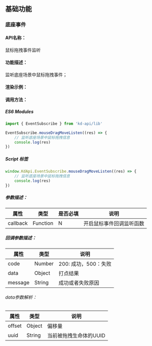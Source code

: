 <!--
 * @Author: 关广强 ggq@jsszkd.com
 * @Date: 2022-05-07 13:57:11
 * @LastEditors: 关广强 ggq@jsszkd.com
 * @LastEditTime: 2022-05-07 13:59:05
 * @FilePath: \KD-API-DOCS\public\md\api\鼠标拖拽事件.md
 * @Description: 这是默认设置,请设置`customMade`, 打开koroFileHeader查看配置 进行设置: https://github.com/OBKoro1/koro1FileHeader/wiki/%E9%85%8D%E7%BD%AE
-->
## 基础功能
### 底座事件

#### API名称：
鼠标拖拽事件监听

#### 功能描述：
监听底座场景中鼠标拖拽事件；

#### 渲染示例：

#### 调用方法：

##### ES6 Modules
``` javascript
import { EventSubscribe } from 'kd-api/lib'

EventSubscribe.mouseDragMoveListen((res) => {
    // 监听底座场景中鼠标拖拽信息
    console.log(res)
})
```

##### Script 标签
``` javascript
window.KdApi.EventSubscribe.mouseDragMoveListen((res) => {
    // 监听底座场景中鼠标拖拽信息
    console.log(res)
})
```

##### 参数描述：
| 属性      | 类型   | 是否必填 | 说明                                   |
| --------- | ------ |------ | -------------------------------------- |
| callback | Function | N  | 开启鼠标事件回调监听函数

##### 回调参数描述：

| 属性      | 类型   | 说明                                   |
| --------- | ------ | -------------------------------------- |
| code | Number | 200: 成功，500：失败|
| data | Object | 打点结果 |
| message | String | 成功或者失败原因 |

###### data参数解析：
| 属性      | 类型   | 说明                                   |
| --------- | ------ | -------------------------------------- |
| offset | Object | 偏移量 |
| uuid | String | 当前被拖拽生命体的UUID |


